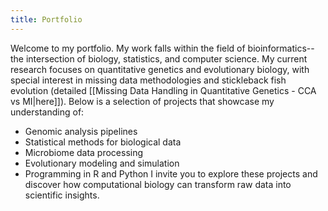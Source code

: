 ```yaml
---
title: Portfolio
---
```

Welcome to my portfolio. My work falls within the field of bioinformatics--the intersection of biology, statistics, and computer science. My current research focuses on quantitative genetics and evolutionary biology, with special interest in missing data methodologies and stickleback fish evolution (detailed [[Missing Data Handling in Quantitative Genetics - CCA vs MI|here]]). Below is a selection of projects that showcase my understanding of:
- Genomic analysis pipelines
- Statistical methods for biological data
- Microbiome data processing
- Evolutionary modeling and simulation
- Programming in R and Python
I invite you to explore these projects and discover how computational biology can transform raw data into scientific insights.
